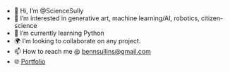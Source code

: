 - 👋 Hi, I’m @ScienceSully
- 👀 I’m interested in generative art, machine learning/AI, robotics, citizen-science  
- 🌱 I’m currently learning Python 
- 🌍 I’m looking to collaborate on any project.
- 📫 How to reach me @ bennsullins@gmail.com
- 🌐 <a href="https://sciencesully.com" target="_blank">Portfolio</a>

<!---
ScienceSully/ScienceSully is a ✨ special ✨ repository because its `README.md` (this file) appears on your GitHub profile.
You can click the Preview link to take a look at your changes.
--->
